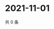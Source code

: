 # 2021-11-01

共 0 条

<!-- BEGIN WEIBO -->
<!-- 最后更新时间 Mon Nov 01 2021 10:29:43 GMT+0800 (China Standard Time) -->

<!-- END WEIBO -->
